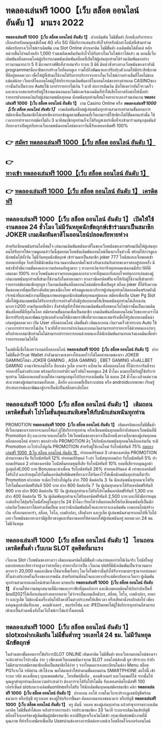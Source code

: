# ทดลองเล่นฟรี 1000【เว็บ สล็อต ออนไลน์ อันดับ 1】  มาแรง 2022

**ทดลองเล่นฟรี 1000【เว็บ สล็อต ออนไลน์ อันดับ 1】** ฝากเดิมพัน ไม่มีขั้นต่ำ  อีกหนึ่งบริการทางเลือกสำหรับคนยุคสมัยใหม่ 4G หรือ 5G ที่มีบริการแสนประทับใจสำหรับนักล่าโบนัสที่เข้ามาร่วมสมัครกับทางเว็บไซต์เราเดิมพัน เกม Slot Online ฝากเครดิต ไม่มีขั้นต่ำ ลงเดิมพันได้ตั้งแต่ หลักหน่วยขึ้นไปจนถึงหลัก 1,000 ร่วมเพลิดเพลินบันเทิงใจไปกับทางในเว็บไซต์เราได้แล้ว ณ ตอนนี้เว็บเดิมพันสล็อตออนไลน์ผู้บริการเกมพนันเดิมพันสล็อตที่เปิดให้ผู้เล่นทุกท่านได้ร่วมเดิมพันมาอย่างยาวนานมากกว่า 5 ปี มีภาพกราฟฟิกที่สวยสมจริง ระบบ 3 มิติ
มิหนำซ้ำทางทางเว็บพนันของเรายังมี programmerมืออาชีพการสร้างเว็บที่คอยดูเล  รวมไปถึงพัฒนาและปรับปรุงตัวเกมให้มีประสิทธิภาพที่ดีอยู่ตลอดเวลา เพื่อให้ผู้ที่เข้ามาใช้งานได้รับการบริการจากทางในเว็บไซต์เราอย่างเต็มที่โดยไม่ขาดแม้แต่น้อย เว็บคาสิโนออนไลน์ผู้ให้บริการเกมเดิมพันคาสิโนออนไลน์ของทางค่ายเกม CASINOของเรานั้นยังเป็นระบบ Autoใช้เวลาทำรายการไม่เกิน 1 นาที ต่อการเติมเงิน นับได้เลยว่าทันใจรวดเร็ว และสะดวกสบายสำหรับผู้ใช้งานแน่นอนและไม่ต้องแจ้งแอดมินที่ทำให้เสียโอกาสอีกต่อไปเมื่อทำรายการฝากยอดเงินกับผู้เล่นเกมพนันทุกคน
นักพนันทุกท่านที่สนใจอยากจะลองร่วมเล่นเกม **ทดลองเล่นฟรี 1000【เว็บ สล็อต ออนไลน์ อันดับ 1】** เกม Casino Online หรือ ***ทดลองเล่นฟรี 1000【เว็บ สล็อต ออนไลน์ อันดับ 1】*** เกมเดิมพันสล็อตผู้เล่นพนันทุกท่านสามารถทำตามขั้นตอนการสมัครเพื่อเป็นสมาชิกได้เลยเพียงกรอกข้อมูลตามขั้นตอนที่เว็บเกมเรามีให้เพียงไม่กี่ขั้นตอนเท่านั้น ใช้เวลาการทำรายการสมัครไม่ถึง 3 นาทีสมาชิกทุกท่านก็จะได้รับยูสเซอร์เพื่อที่จะเข้ามาร่วมสนุกสุดมันส์กับทางเราเปิดยูสกับทางเว็บเกมพนันออนไลน์ของเราวันนี้รับเลยเครดิตฟรี 100%

## 👉 [สมัคร ทดลองเล่นฟรี 1000【เว็บ สล็อต ออนไลน์ อันดับ 1】](https://archa888.com/)
## 👉 [ทางเข้า ทดลองเล่นฟรี 1000【เว็บ สล็อต ออนไลน์ อันดับ 1】](https://archa888.com/)
## 👉 [ทดลองเล่นฟรี 1000【เว็บ สล็อต ออนไลน์ อันดับ 1】 เครดิตฟรี](https://archa888.com/)

## ทดลองเล่นฟรี 1000【เว็บ สล็อต ออนไลน์ อันดับ 1】 เปิดให้ใช้งานตลอด  24 ชั่วโมง ไม่มีวันหยุดนักขัตฤกษ์เข้าร่วมมาเป็นสมาชิก JOKER เกมเดิมพันคาสิโนออนไลน์ปลอดภัยหายห่วง

สำหรับเซียนพนันท่านใดที่สนใจ เล่นเกมเดิมพันพนันคาสิโนของเว็บพนันของเราพร้อมเปิดให้ผู้เล่นทุกคนได้รับการให้ความดูแลแล้ววันนี้สุดยอดเว็บพนันเดิมพันออนไลน์ที่มาแรงในช่วงนี้ พร้อมให้การดูแลนักพนันได้ทั้งวัน ไม่มีวันหยุดนักขัตฤกษ์ เข้าร่วมมาเป็นสมาชิก joker 777 โบนัสและแจ็กพอตเข้าบ่อยมากที่สุด จึงทำให้มีนักพนันจำนวนมากติดอกติดใจแล้วกับมาเล่นกับค่ายของเราต่ออยู่บ่อยครั้ง มิหนำซ้ำยังมีความมั่นคงและความปลอดภัยสูงมาก ๆ ทางการเงินจ่ายจริงทุกยอดแน่นอนมีประวัติที่ดีเสมอมา 100% ทางเว็บพนันของเราครอบคลุมและครบวงจรที่สุดและยังตอบโจทย์ทุกการเล่นของผู้เล่นเกมพนันทุกท่านที่เข้ามาใช้งานกับในค่ายเกมเรา
ทางเรามีเครดิตฟรีแจกให้กับผู้ใช้งานที่เข้ามาทำรายการสมัครสมาชิกทุกยูส เว็บเกมเดิมพันสล็อตออนไลน์สมัครเพื่อเปิดยูส สล็อต joker ที่ได้รับความชื่นชอบมากที่สุดเป็นระดับต้นๆของเมืองไทย พร้อมดูแลและบริการผู้เล่นทุกท่านได้ตลอดคืนพร้อมยังมีเจ้าหน้าที่และพนักงานที่มีคุณภาพคอยดูแลนักเดิมพันทุกคนอยู่ตลอด สมัครเพื่อเปิด User  Pg Slot เพื่อให้ผู้เล่นเกมพนันได้รับการบริการอย่างทั่วถึงมีรูปแบบเกมให้เซียนพนันทุกท่านได้เลือกเล่นมากกว่า200 เกมกันเลยทีเดียว
สิ่งสำคัญที่ทำให้ค่ายเกมเดิมพันสล็อตของเว็บไซต์เรานั้นเป็นเกมเดิมพันสล็อตที่ดีที่สุดในโลก สมัครตามขั้นตอนเพื่อเป็นสมาชิก  เกมเดิมพันสล็อตออนไลน์เว็บของทางเราได้มีการปรับปรุงและพัฒนารูปแบบตัวเกมให้มีภาพกราฟิกที่สวยงามและสมจริงเพื่อให้รูปแบบเกมนั้นน่าเล่นอยู่ตลอดเวลา เปิด User สล็อตออนไลน์ เติมขั้นต่ำ เติมและถอน เงินรวดเร็วด้วยระบบ Auto ใช้เวลาการทำรายการไม่เกิน 1 นาทีทั้งรายการฝากเงินและถอนเงินสามารถทำรายการได้ด้วยตนเองง่ายๆ หรือถ้าหากสมาชิกท่านใดไม่สามารถทำรายการถอนด้วยตนเองได้นักเดิมพันสามารถแจ้งแอดมินเพื่อทำรายการถอนเงินให้ได้

ในสมัยนี้เชื่อได้เลยว่าเกมสล็อตออนไลน์ **ทดลองเล่นฟรี 1000【เว็บ สล็อต ออนไลน์ อันดับ 1】** ฝากไม่มีขั้นต่ำTrue Wallet กำลังมาแรงแซงทางโค้งเลยก็ว่าได้โดยค่ายเกมของเรา JOKER GAMINGได้นำ JOKER GAMING , ASIA GAMING , EBET GAMING หรือALLBET GAMING อาณาจักรเกมไฮโล ป๊อกเด้ง รูเล็ต บาคาร่า แบ็กแจ๊ค สล็อตออนไลน์ ที่ได้การการันตีจากจากคาสิโนต่างประเทศ พร้อมบริการอย่าดีรวดเร็วทันใจคอยดูแล 24 ชั่วโมง มามอบให้กับผู้ใช้บริการทุกท่าน ได้มีออกแบบตัวเกมให้ความสนุกสนุกไปกับการลงเดิมพัน ได้ ตลอด 24 ชั่วโมง แล้วแต่ความสะดวกของผู้เล่นผ่านบนแท็บเลต , มือถือ และคอมที่เป็นระบบios หรือ androidแบบพกพา เรียนรู้ประสบการณ์และพัฒนาสู่การเป็นนักปั่นสล็อตระดับโลก

## ทดลองเล่นฟรี 1000【เว็บ สล็อต ออนไลน์ อันดับ 1】 เติมถอน เครดิตขั้นต่ำ โปรโมชั่นสุดแสนพิเศษให้กับนักเล่นพนันทุกท่าน

 PROMOTION  **ทดลองเล่นฟรี 1000【เว็บ สล็อต ออนไลน์ อันดับ 1】** เติมเครดิตแบบไม่มีขั้นต่ำ ที่เว็บเกมของเราอยากจะมอบให้แก่  ผู้ใช้บริการทุกท่าน หรือเซียนพนันทุกคนที่กำลังค้นหาเว็บพนันที่มี  Promotion ดีๆ และการแจกแบบไม่กั๊ก ให้เว็บพนันของทางเราเป็นอีกหนึ่งทางเลือกของผู้เล่นทุกคน สล็อตออนไลน์ ค่ายเรา ขอกล่าวกับ PROMOTION ดีๆ ให้กับนักเล่นพนันทุกคนได้เลือกเล่นกัน จะมี Promotion อะไรบ้างไปดูกัน
 PROMOTION สำหรับผู้ใช้งานใหม่ รับโบนัสทันที 75% [ทดลองเล่นฟรี 1000【เว็บ สล็อต ออนไลน์ อันดับ 1】](https://archa888.com/) ทำยอดเทิร์นแค่ 3 เท่าของเครดิต
 PROMOTION ฝากแรกของวัน รับโบนัสทันที 12% ทำยอดเทิร์นแค่ 1 เท่า
โบนัสทุกยอดฝาก รับโบนัสทันที 5% ทำยอดเทิร์นแค่ 2 เท่าของเครดิต
โบนัสคืนยอดทุนที่เสีย รับโบนัสทันที 10% ยอดที่เสียจากคุณลูกค้า สูงสุดถึง6,000 บาท
Bonusแนะนำเพื่อน รับโบนัสทันที 26% ทำยอดเทิร์นแค่ 4 เท่าของเครดิตที่ได้รับไป
และท้ายสุดโปรโมชั่นเครดิตสิทธิพิเศษที่ทางเราได้จัดหาไว้ให้เพื่อนักพนันทุกท่านที่น่ารัก  Promotion ฝากบ่อย จะมีอะไรบ้างไปดูกัน
ฝาก 700 ติดต่อกัน 3 วัน นักเล่นพนันทุกคนจะได้รับโปรโมชั่นเครดิตฟรีทันที 500 บาท
ฝาก 600 ติดต่อกัน 7 วัน ผู้เล่นทุกคนจะได้รับเครดิตฟรีทันที 900 บาท
ฝาก 900 ติดต่อกัน 10 วัน ผู้เล่นทุกท่านจะได้รับโปรโมชั่นเครดิตฟรีทันที 1,300 บาท
ฝาก 400 ติดต่อกัน 15 วัน ผู้เดิมพันทุกท่านจะได้รับเครดิตฟรีทันที 2,500 บาท
และก็ยังมีการหมุนกงล้อที่จะได้ลุ้นรับโบนัสใหญ่ในทุกๆวัน 24 ชั่วโมง เรียกได้ว่าคืนยอดเสียให้กับเซียนพนันที่เป็นนักเล่นกับเว็บของเราได้อย่างเต็มเปี่ยม หากว่านักเดิมพันติดใจและอยากจะลงเดิมพัน เกมออนไลน์สร้างเงิน หรือเกมบาคาร่า, สล็อต, ไฮโล, เกมยิงปลา, เสือมังกร และรูเล็ต ผู้เล่นพนันสามารถกดไปที่เว็บได้เลย เว็บพนันของทางเรามีผู้เชี่ยวชาญและทีมงานคอยให้คำตอบให้ผู้เล่นพนันอยู่ ตลอดเวลา 24 ชม. ไม่มีวันหยุด

## ทดลองเล่นฟรี 1000【เว็บ สล็อต ออนไลน์ อันดับ 1】 โอนถอนเครดิตขั้นต่ำ  เว็บเกม SLOT สุดฮิตที่มาแรง

เว็บเกม Slot เว็บพนันของทางเรา เติมถอนเครดิตไม่มีขั้นต่ำ เล่นง่ายแตกง่ายได้เงินจริง โบนัสใหญ่แตกบ่อยและอัตราจ่ายสูงกว่าค่ายอื่นๆ ค่ายเราถือว่าเป็น เว็บเกม slotที่มีนักเดิมพันเป็นจำนวนมากมากกว่า 20,000 คนและมีแนวโน้มจะขึ้นเรื่อยๆ ในเว็บไซต์เรานั้นยังได้รับจากมาตราฐานจากบ่อนคาสิโนต่างประเทศในเรื่องของการพนัน สำหรับท่านที่สนใจและอยากที่จะสมัครกับทางเว็บเรา ผู้เดิมพันทุกท่านสามารถแอดไลน์เข้ามาได้เลย
	มาพบกับ **ทดลองเล่นฟรี 1000【เว็บ สล็อต ออนไลน์ อันดับ 1】** ตัวเกมให้ความสนุกสนานที่มีภาพและกราฟิกที่สุดอลังการ และมีเกมยอดนิยมให้กับกำลังเป็นที่นิยมปี2021ได้เลือกเล่นอย่างหลากหลาย  ไม่ว่าจะเป็นเกมเสือมังกร, สล็อต, ไฮโล, เกมยิงปลา, บาคาร่า และรูเล็ต ไม่ต้องนั่งเครื่องบินไปถึงคาสิโนต่างประเทศให้เสียเวลา หรือเสียค่านั่งรถอีกต่อไป เพียงแค่คุณลูกค้ามีแท็บเลต , คอมพิวเตอร์ , สมาร์ทโฟน และ iPEDพกพาได้ผู้ใช้บริการทุกท่านก็สามารถเข้ามาเป็นส่วนหนึ่งกับในเว็บไซต์เราได้แล้วในตอนนี้

## ทดลองเล่นฟรี 1000【เว็บ สล็อต ออนไลน์ อันดับ 1】 slotxoฝากเดิมพัน ไม่มีขั้นต่ำทรู วอเลทได้ 24 ชม. ไม่มีวันหยุดนักขัตฤกษ์

ในส่วนของขั้นตอนการใช้บริการSLOT ONLINE เติมเครดิต ไม่มีขั้นต่ำ ของเว็บเกมออนไลน์ของเรา จะต้องทำอะไรบ้างนั้น ง่าย ๆ เพียงแค่เว็บเกมพนันเราเกม SLOT ออนไลน์ต้องมี ยูส เข้าระบบ ถ้ายังไม่มีสามารถสมัครสมาชิกเพื่อเป็นสมาชิกได้ง่าย ๆ จากโหมดการลงทะเบียนในช่อง Menu สล็อต PGจึงจะได้ รหัสผ่าน เข้าใช้งาน พอได้มาแล้วให้ทำตามขั้นตอนผ่าน SMARTPHONE ต่อไปนี้
เข้าระบบ รหัส  ของเพื่อนๆ ทุกแพลตฟอร์ม , โทรศัพท์มือถือ , คอมพิวเตอร์ และไอแพดก็ได้
จากนั้นให้คุณลูกค้าทุกท่านเลือกความประสงค์ว่า ต้องการจะได้รับโปรโมชั่น รับเลยเครดิตโบนัสฟรี 100 เปอร์เซ็นต์  slotเกมวางเดิมพันonlineหรือไม่รับ
ให้นักเดิมพันทุกคนสมัครสมาชิก คลิก **ทดลองเล่นฟรี 1000【เว็บ สล็อต ออนไลน์ อันดับ 1】** ฝากถอน ออโต้ ภาพในเว็บจะปรากฏเลขบัญชีพร้อมธนาคาร หรือบัญชี ทรูวอเลท ของผู้ให้บริการขึ้นมา
คัดลอกหมายเลขธนาคาร หรือบัญชี **ทดลองเล่นฟรี 1000【เว็บ สล็อต ออนไลน์ อันดับ 1】** ทรู มันนี่ วอเลท ของผู้เล่นทุกท่าน แล้วทำธุรกรรมระบบเติมเครดิต ไม่มีขั้นต่ำได้เลย
หลังทำรายการแล้ว รอประมาณเพียง 33 วินาที ระบบจะเติมเงินเข้าบัญชีสล็อตโจ๊กเกอร์ของผู้เดิมพันผู้สมัครสมาชิก
หากมีปัญหาเรื่องเงินไม่เข้า กรุณาติดต่อพนักงานที่มีคุณภาพ ที่ทำเรื่องสมัครเพื่อเปิด Userผ่านช่องทางการติดต่อทางหน้าเว็บสล็อตโจ๊กเกอร์ออนไลน์


